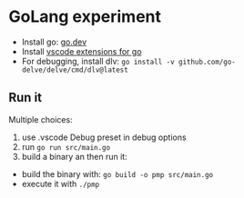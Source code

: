 # GoLang experiment

- Install go: [go.dev](https://go.dev/dl/)
- Install [vscode extensions for go](https://marketplace.visualstudio.com/items?itemName=golang.go)
- For debugging, install dlv: `go install -v github.com/go-delve/delve/cmd/dlv@latest`

## Run it

Multiple choices:

1. use .vscode Debug preset in debug options
1. run `go run src/main.go`
1. build a binary an then run it:

- build the binary with: `go build -o pmp src/main.go`
- execute it with `./pmp`
